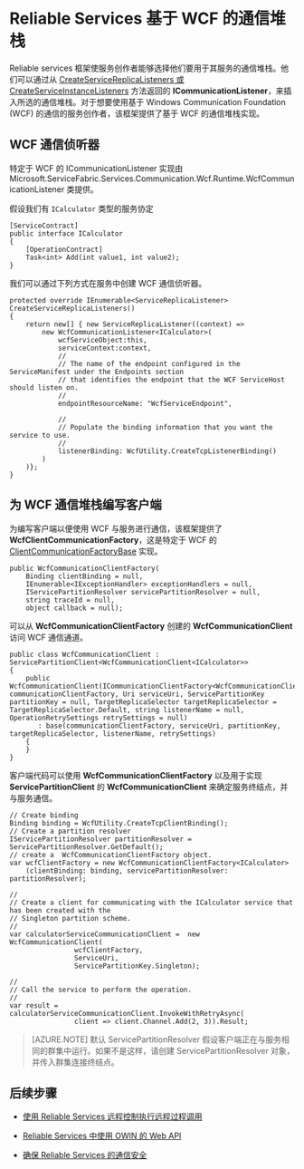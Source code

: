 <properties
   pageTitle="Reliable Services WCF 通信堆栈 | Azure"
   description="Service Fabric 中的内置 WCF 通信堆栈为 Service Services 提供客户端到服务的 WCF 通信。"
   services="service-fabric"
   documentationCenter=".net"
   authors="BharatNarasimman"
   manager="timlt"
   editor="vturecek"/>

<tags
   ms.service="service-fabric"
   ms.devlang="dotnet"
   ms.topic="article"
   ms.tgt_pltfrm="na"
   ms.workload="required"
   ms.date="07/26/2016"
   wacn.date="08/29/2016"
   ms.author="bharatn"/>

# Reliable Services 基于 WCF 的通信堆栈
Reliable services 框架使服务创作者能够选择他们要用于其服务的通信堆栈。他们可以通过从 [CreateServiceReplicaListeners 或 CreateServiceInstanceListeners](/documentation/articles/service-fabric-reliable-services-communication/) 方法返回的 **ICommunicationListener**，来插入所选的通信堆栈。对于想要使用基于 Windows Communication Foundation (WCF) 的通信的服务创作者，该框架提供了基于 WCF 的通信堆栈实现。

## WCF 通信侦听器
特定于 WCF 的 ICommunicationListener 实现由 Microsoft.ServiceFabric.Services.Communication.Wcf.Runtime.WcfCommunicationListener 类提供。

假设我们有 `ICalculator` 类型的服务协定


	[ServiceContract]
	public interface ICalculator
	{
	    [OperationContract]
	    Task<int> Add(int value1, int value2);
	}


我们可以通过下列方式在服务中创建 WCF 通信侦听器。



	protected override IEnumerable<ServiceReplicaListener> CreateServiceReplicaListeners()
	{
    	return new[] { new ServiceReplicaListener((context) =>
        	new WcfCommunicationListener<ICalculator>(
            	wcfServiceObject:this,
            	serviceContext:context,
            	//
            	// The name of the endpoint configured in the ServiceManifest under the Endpoints section
            	// that identifies the endpoint that the WCF ServiceHost should listen on.
            	//
            	endpointResourceName: "WcfServiceEndpoint",

            	//
            	// Populate the binding information that you want the service to use.
            	//
            	listenerBinding: WcfUtility.CreateTcpListenerBinding()
        	)
    	)};
	}


## 为 WCF 通信堆栈编写客户端
为编写客户端以便使用 WCF 与服务进行通信，该框架提供了 **WcfClientCommunicationFactory**，这是特定于 WCF 的 [ClientCommunicationFactoryBase](/documentation/articles/service-fabric-reliable-services-communication/) 实现。



	public WcfCommunicationClientFactory(
    	Binding clientBinding = null,
    	IEnumerable<IExceptionHandler> exceptionHandlers = null,
    	IServicePartitionResolver servicePartitionResolver = null,
    	string traceId = null,
    	object callback = null);


可以从 **WcfCommunicationClientFactory** 创建的 **WcfCommunicationClient** 访问 WCF 通信通道。



	public class WcfCommunicationClient : ServicePartitionClient<WcfCommunicationClient<ICalculator>>
   	{
       	public WcfCommunicationClient(ICommunicationClientFactory<WcfCommunicationClient<ICalculator>> communicationClientFactory, Uri serviceUri, ServicePartitionKey partitionKey = null, TargetReplicaSelector targetReplicaSelector = TargetReplicaSelector.Default, string listenerName = null, OperationRetrySettings retrySettings = null)
           : base(communicationClientFactory, serviceUri, partitionKey, targetReplicaSelector, listenerName, retrySettings)
       	{
       	}
   	}



客户端代码可以使用 **WcfCommunicationClientFactory** 以及用于实现 **ServicePartitionClient** 的 **WcfCommunicationClient** 来确定服务终结点，并与服务通信。


	// Create binding
	Binding binding = WcfUtility.CreateTcpClientBinding();
	// Create a partition resolver
	IServicePartitionResolver partitionResolver = ServicePartitionResolver.GetDefault();
	// create a  WcfCommunicationClientFactory object.
	var wcfClientFactory = new WcfCommunicationClientFactory<ICalculator>
	    (clientBinding: binding, servicePartitionResolver: partitionResolver);
	
	//
	// Create a client for communicating with the ICalculator service that has been created with the
	// Singleton partition scheme.
	//
	var calculatorServiceCommunicationClient =  new WcfCommunicationClient(
	                wcfClientFactory,
	                ServiceUri,
	                ServicePartitionKey.Singleton);
	
	//
	// Call the service to perform the operation.
	//
	var result = calculatorServiceCommunicationClient.InvokeWithRetryAsync(
	                client => client.Channel.Add(2, 3)).Result;
	

>[AZURE.NOTE] 默认 ServicePartitionResolver 假设客户端正在与服务相同的群集中运行。如果不是这样，请创建 ServicePartitionResolver 对象，并传入群集连接终结点。

## 后续步骤
* [使用 Reliable Services 远程控制执行远程过程调用](/documentation/articles/service-fabric-reliable-services-communication-remoting/)

* [Reliable Services 中使用 OWIN 的 Web API](/documentation/articles/service-fabric-reliable-services-communication-webapi/)

* [确保 Reliable Services 的通信安全](/documentation/articles/service-fabric-reliable-services-secure-communication/)

<!---HONumber=Mooncake_0822_2016-->